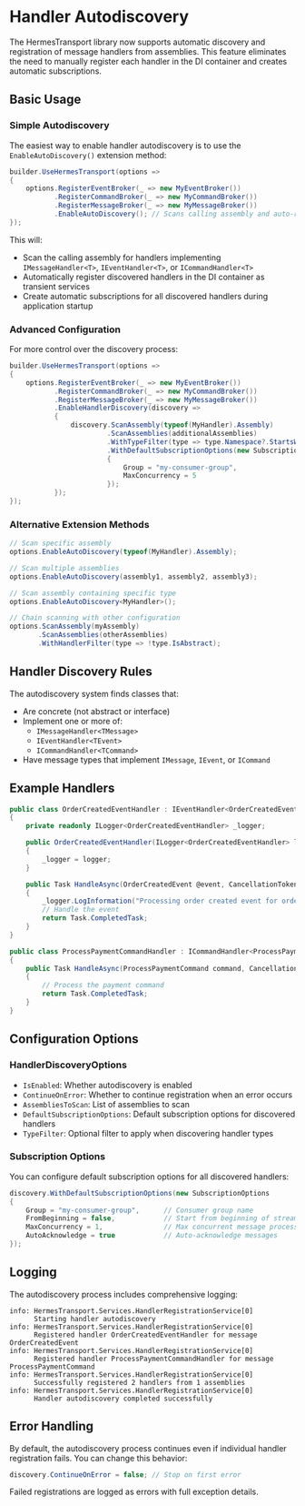 # Handler Autodiscovery

The HermesTransport library now supports automatic discovery and registration of message handlers from assemblies. This feature eliminates the need to manually register each handler in the DI container and creates automatic subscriptions.

## Basic Usage

### Simple Autodiscovery

The easiest way to enable handler autodiscovery is to use the `EnableAutoDiscovery()` extension method:

```csharp
builder.UseHermesTransport(options =>
{
    options.RegisterEventBroker(_ => new MyEventBroker())
           .RegisterCommandBroker(_ => new MyCommandBroker())
           .RegisterMessageBroker(_ => new MyMessageBroker())
           .EnableAutoDiscovery(); // Scans calling assembly and auto-registers handlers
});
```

This will:
- Scan the calling assembly for handlers implementing `IMessageHandler<T>`, `IEventHandler<T>`, or `ICommandHandler<T>`
- Automatically register discovered handlers in the DI container as transient services
- Create automatic subscriptions for all discovered handlers during application startup

### Advanced Configuration

For more control over the discovery process:

```csharp
builder.UseHermesTransport(options =>
{
    options.RegisterEventBroker(_ => new MyEventBroker())
           .RegisterCommandBroker(_ => new MyCommandBroker())
           .RegisterMessageBroker(_ => new MyMessageBroker())
           .EnableHandlerDiscovery(discovery =>
           {
               discovery.ScanAssembly(typeof(MyHandler).Assembly)
                        .ScanAssemblies(additionalAssemblies)
                        .WithTypeFilter(type => type.Namespace?.StartsWith("MyApp.Handlers") == true)
                        .WithDefaultSubscriptionOptions(new SubscriptionOptions
                        {
                            Group = "my-consumer-group",
                            MaxConcurrency = 5
                        });
           });
});
```

### Alternative Extension Methods

```csharp
// Scan specific assembly
options.EnableAutoDiscovery(typeof(MyHandler).Assembly);

// Scan multiple assemblies
options.EnableAutoDiscovery(assembly1, assembly2, assembly3);

// Scan assembly containing specific type
options.EnableAutoDiscovery<MyHandler>();

// Chain scanning with other configuration
options.ScanAssembly(myAssembly)
       .ScanAssemblies(otherAssemblies)
       .WithHandlerFilter(type => !type.IsAbstract);
```

## Handler Discovery Rules

The autodiscovery system finds classes that:
- Are concrete (not abstract or interface)
- Implement one or more of:
  - `IMessageHandler<TMessage>`
  - `IEventHandler<TEvent>`
  - `ICommandHandler<TCommand>`
- Have message types that implement `IMessage`, `IEvent`, or `ICommand`

## Example Handlers

```csharp
public class OrderCreatedEventHandler : IEventHandler<OrderCreatedEvent>
{
    private readonly ILogger<OrderCreatedEventHandler> _logger;

    public OrderCreatedEventHandler(ILogger<OrderCreatedEventHandler> logger)
    {
        _logger = logger;
    }

    public Task HandleAsync(OrderCreatedEvent @event, CancellationToken cancellationToken = default)
    {
        _logger.LogInformation("Processing order created event for order {OrderId}", @event.OrderId);
        // Handle the event
        return Task.CompletedTask;
    }
}

public class ProcessPaymentCommandHandler : ICommandHandler<ProcessPaymentCommand>
{
    public Task HandleAsync(ProcessPaymentCommand command, CancellationToken cancellationToken = default)
    {
        // Process the payment command
        return Task.CompletedTask;
    }
}
```

## Configuration Options

### HandlerDiscoveryOptions

- `IsEnabled`: Whether autodiscovery is enabled
- `ContinueOnError`: Whether to continue registration when an error occurs
- `AssembliesToScan`: List of assemblies to scan
- `DefaultSubscriptionOptions`: Default subscription options for discovered handlers
- `TypeFilter`: Optional filter to apply when discovering handler types

### Subscription Options

You can configure default subscription options for all discovered handlers:

```csharp
discovery.WithDefaultSubscriptionOptions(new SubscriptionOptions
{
    Group = "my-consumer-group",      // Consumer group name
    FromBeginning = false,            // Start from beginning of stream
    MaxConcurrency = 1,               // Max concurrent message processing
    AutoAcknowledge = true            // Auto-acknowledge messages
});
```

## Logging

The autodiscovery process includes comprehensive logging:

```
info: HermesTransport.Services.HandlerRegistrationService[0]
      Starting handler autodiscovery
info: HermesTransport.Services.HandlerRegistrationService[0]
      Registered handler OrderCreatedEventHandler for message OrderCreatedEvent
info: HermesTransport.Services.HandlerRegistrationService[0]
      Registered handler ProcessPaymentCommandHandler for message ProcessPaymentCommand
info: HermesTransport.Services.HandlerRegistrationService[0]
      Successfully registered 2 handlers from 1 assemblies
info: HermesTransport.Services.HandlerRegistrationService[0]
      Handler autodiscovery completed successfully
```

## Error Handling

By default, the autodiscovery process continues even if individual handler registration fails. You can change this behavior:

```csharp
discovery.ContinueOnError = false; // Stop on first error
```

Failed registrations are logged as errors with full exception details.